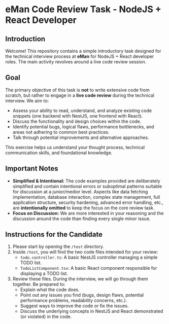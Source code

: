 # eMan Code Review Task - NodeJS + React Developer

## Introduction

Welcome! This repository contains a simple introductory task designed for the technical interview process at **eMan**
for NodeJS + React developer roles. The main activity revolves around a live code review session.

## Goal

The primary objective of this task is **not** to write extensive code from scratch, but rather to engage in a **live
code review** during the technical interview. We aim to:

* Assess your ability to read, understand, and analyze existing code snippets (one backend with NestJS, one frontend
  with React).
* Discuss the functionality and design choices within the code.
* Identify potential bugs, logical flaws, performance bottlenecks, and areas not adhering to common best practices.
* Talk through potential improvements and alternative approaches.

This exercise helps us understand your thought process, technical communication skills, and foundational knowledge.

## Important Notes

* **Simplified & Intentional:** The code examples provided are deliberately simplified and contain intentional errors or
  suboptimal patterns suitable for discussion at a junior/medior level. Aspects like data fetching implementation,
  database
  interaction, complex state management, full application structure, security hardening, advanced error handling, etc.,
  are **intentionally omitted** to keep the focus on the core review task.
* **Focus on Discussion:** We are more interested in your reasoning and the discussion around the code than finding
  every single minor issue.

## Instructions for the Candidate

1. Please start by opening the `/test` directory.
2. Inside `/test`, you will find the two code files intended for your review:
    * `todo.controller.ts`: A basic NestJS controller managing a simple TODO list.
    * `TodoListComponent.tsx`: A basic React component responsible for displaying a TODO list.
3. Review these files. During the interview, we will go through them together. Be prepared to:
    * Explain what the code does.
    * Point out any issues you find (bugs, design flaws, potential performance problems, readability concerns, etc.).
    * Suggest ways to improve the code or fix the issues.
    * Discuss the underlying concepts in NestJS and React demonstrated (or violated) in the code.
